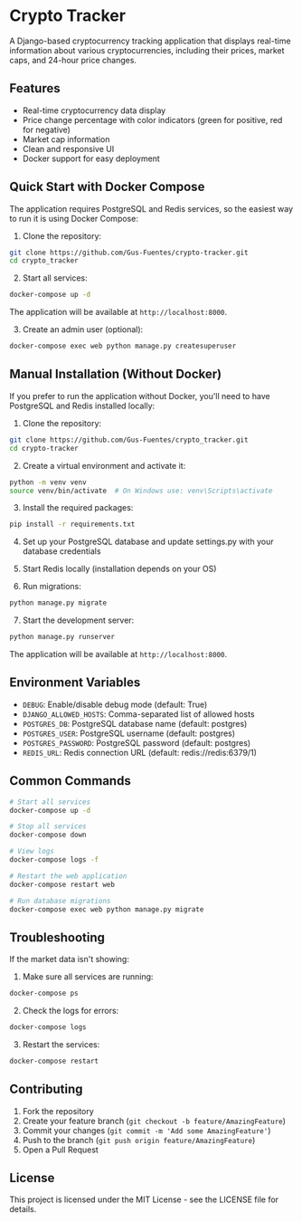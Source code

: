 # Crypto Tracker

A Django-based cryptocurrency tracking application that displays real-time information about various cryptocurrencies, including their prices, market caps, and 24-hour price changes.

## Features

- Real-time cryptocurrency data display
- Price change percentage with color indicators (green for positive, red for negative)
- Market cap information
- Clean and responsive UI
- Docker support for easy deployment

## Quick Start with Docker Compose

The application requires PostgreSQL and Redis services, so the easiest way to run it is using Docker Compose:

1. Clone the repository:
```bash
git clone https://github.com/Gus-Fuentes/crypto-tracker.git
cd crypto_tracker
```

2. Start all services:
```bash
docker-compose up -d
```

The application will be available at `http://localhost:8000`.

3. Create an admin user (optional):
```bash
docker-compose exec web python manage.py createsuperuser
```

## Manual Installation (Without Docker)

If you prefer to run the application without Docker, you'll need to have PostgreSQL and Redis installed locally:

1. Clone the repository:
```bash
git clone https://github.com/Gus-Fuentes/crypto_tracker.git
cd crypto-tracker
```

2. Create a virtual environment and activate it:
```bash
python -m venv venv
source venv/bin/activate  # On Windows use: venv\Scripts\activate
```

3. Install the required packages:
```bash
pip install -r requirements.txt
```

4. Set up your PostgreSQL database and update settings.py with your database credentials

5. Start Redis locally (installation depends on your OS)

6. Run migrations:
```bash
python manage.py migrate
```

7. Start the development server:
```bash
python manage.py runserver
```

The application will be available at `http://localhost:8000`.

## Environment Variables

- `DEBUG`: Enable/disable debug mode (default: True)
- `DJANGO_ALLOWED_HOSTS`: Comma-separated list of allowed hosts
- `POSTGRES_DB`: PostgreSQL database name (default: postgres)
- `POSTGRES_USER`: PostgreSQL username (default: postgres)
- `POSTGRES_PASSWORD`: PostgreSQL password (default: postgres)
- `REDIS_URL`: Redis connection URL (default: redis://redis:6379/1)

## Common Commands

```bash
# Start all services
docker-compose up -d

# Stop all services
docker-compose down

# View logs
docker-compose logs -f

# Restart the web application
docker-compose restart web

# Run database migrations
docker-compose exec web python manage.py migrate
```

## Troubleshooting

If the market data isn't showing:
1. Make sure all services are running:
```bash
docker-compose ps
```

2. Check the logs for errors:
```bash
docker-compose logs
```

3. Restart the services:
```bash
docker-compose restart
```

## Contributing

1. Fork the repository
2. Create your feature branch (`git checkout -b feature/AmazingFeature`)
3. Commit your changes (`git commit -m 'Add some AmazingFeature'`)
4. Push to the branch (`git push origin feature/AmazingFeature`)
5. Open a Pull Request

## License

This project is licensed under the MIT License - see the LICENSE file for details.
